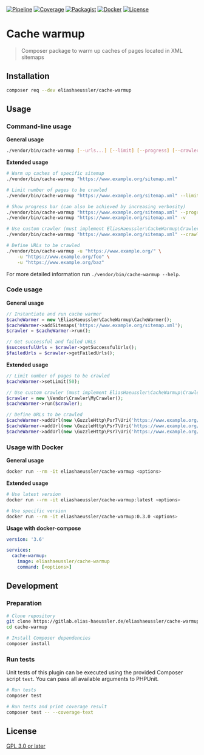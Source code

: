 [![Pipeline](https://gitlab.elias-haeussler.de/eliashaeussler/cache-warmup/badges/master/pipeline.svg)](https://gitlab.elias-haeussler.de/eliashaeussler/cache-warmup/-/pipelines)
[![Coverage](https://gitlab.elias-haeussler.de/eliashaeussler/cache-warmup/badges/master/coverage.svg)](https://gitlab.elias-haeussler.de/eliashaeussler/cache-warmup/-/pipelines)
[![Packagist](https://badgen.net/packagist/v/eliashaeussler/cache-warmup)](https://packagist.org/packages/eliashaeussler/cache-warmup)
[![Docker](https://img.shields.io/docker/v/eliashaeussler/cache-warmup?label=docker&sort=semver)](https://hub.docker.com/r/eliashaeussler/cache-warmup)
[![License](https://badgen.net/packagist/license/eliashaeussler/cache-warmup)](LICENSE)

# Cache warmup

> Composer package to warm up caches of pages located in XML sitemaps

## Installation

```bash
composer req --dev eliashaeussler/cache-warmup
```

## Usage

### Command-line usage

**General usage**

```bash
./vendor/bin/cache-warmup [--urls...] [--limit] [--progress] [--crawler] [<sitemaps>...]
```

**Extended usage**

```bash
# Warm up caches of specific sitemap
./vendor/bin/cache-warmup "https://www.example.org/sitemap.xml"

# Limit number of pages to be crawled
./vendor/bin/cache-warmup "https://www.example.org/sitemap.xml" --limit 50

# Show progress bar (can also be achieved by increasing verbosity)
./vendor/bin/cache-warmup "https://www.example.org/sitemap.xml" --progress
./vendor/bin/cache-warmup "https://www.example.org/sitemap.xml" -v

# Use custom crawler (must implement EliasHaeussler\CacheWarmup\Crawler\CrawlerInterface)
./vendor/bin/cache-warmup "https://www.example.org/sitemap.xml" --crawler "Vendor\Crawler\MyCrawler"

# Define URLs to be crawled
./vendor/bin/cache-warmup -u "https://www.example.org/" \
    -u "https://www.example.org/foo" \
    -u "https://www.example.org/baz"
```

For more detailed information run `./vendor/bin/cache-warmup --help`.

### Code usage

**General usage**

```php
// Instantiate and run cache warmer
$cacheWarmer = new \EliasHaeussler\CacheWarmup\CacheWarmer();
$cacheWarmer->addSitemaps('https://www.example.org/sitemap.xml');
$crawler = $cacheWarmer->run();

// Get successful and failed URLs
$successfulUrls = $crawler->getSuccessfulUrls();
$failedUrls = $crawler->getFailedUrls();
```

**Extended usage**

```php
// Limit number of pages to be crawled
$cacheWarmer->setLimit(50);

// Use custom crawler (must implement EliasHaeussler\CacheWarmup\Crawler\CrawlerInterface)
$crawler = new \Vendor\Crawler\MyCrawler();
$cacheWarmer->run($crawler);

// Define URLs to be crawled
$cacheWarmer->addUrl(new \GuzzleHttp\Psr7\Uri('https://www.example.org/'));
$cacheWarmer->addUrl(new \GuzzleHttp\Psr7\Uri('https://www.example.org/foo'));
$cacheWarmer->addUrl(new \GuzzleHttp\Psr7\Uri('https://www.example.org/baz'));
```

### Usage with Docker

**General usage**

```bash
docker run --rm -it eliashaeussler/cache-warmup <options>
```

**Extended usage**

```bash
# Use latest version
docker run --rm -it eliashaeussler/cache-warmup:latest <options>

# Use specific version
docker run --rm -it eliashaeussler/cache-warmup:0.3.0 <options>
```

**Usage with docker-compose**

```yaml
version: '3.6'

services:
  cache-warmup:
    image: eliashaeussler/cache-warmup
    command: [<options>]
```

## Development

### Preparation

```bash
# Clone repository
git clone https://gitlab.elias-haeussler.de/eliashaeussler/cache-warmup.git
cd cache-warmup

# Install Composer dependencies
composer install
```

### Run tests

Unit tests of this plugin can be executed using the provided Composer
script `test`. You can pass all available arguments to PHPUnit.

```bash
# Run tests
composer test

# Run tests and print coverage result
composer test -- --coverage-text
```

## License

[GPL 3.0 or later](LICENSE)
